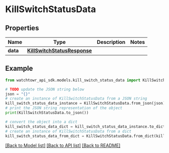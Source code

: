 # KillSwitchStatusData


## Properties

Name | Type | Description | Notes
------------ | ------------- | ------------- | -------------
**data** | [**KillSwitchStatusResponse**](KillSwitchStatusResponse.md) |  | 

## Example

```python
from watchtowr_api_sdk.models.kill_switch_status_data import KillSwitchStatusData

# TODO update the JSON string below
json = "{}"
# create an instance of KillSwitchStatusData from a JSON string
kill_switch_status_data_instance = KillSwitchStatusData.from_json(json)
# print the JSON string representation of the object
print(KillSwitchStatusData.to_json())

# convert the object into a dict
kill_switch_status_data_dict = kill_switch_status_data_instance.to_dict()
# create an instance of KillSwitchStatusData from a dict
kill_switch_status_data_from_dict = KillSwitchStatusData.from_dict(kill_switch_status_data_dict)
```
[[Back to Model list]](../README.md#documentation-for-models) [[Back to API list]](../README.md#documentation-for-api-endpoints) [[Back to README]](../README.md)


